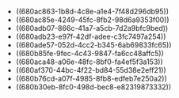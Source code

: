 - ((680ac863-1b8d-4c8e-a1e4-7f48d296db95))
- ((680ac85e-4249-45fc-8fb2-98d6a9353f00))
- ((680adb07-866c-41a7-a5cb-7d2a9bfc9bed))
- ((680adb23-e97f-42df-adee-c3fc7497a254))
- ((680ade57-052d-4cc2-b345-6ab69833fc65))
- ((680b85fe-9fec-4c43-9847-fa6cc48affc5))
- ((680aca48-a06e-48fc-8bf0-fa4ef5f3a153))
- ((680af370-44bc-4f22-bd84-55d38e2eff21))
- ((680b76cd-a07f-4985-8fb8-edfeb7e250a2))
- ((680b30eb-8fc0-498d-bec8-e82319873332))